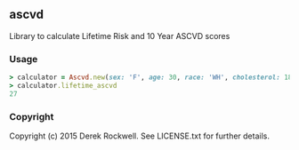 ## ascvd

Library to calculate Lifetime Risk and 10 Year ASCVD scores

### Usage

```ruby
> calculator = Ascvd.new(sex: 'F', age: 30, race: 'WH', cholesterol: 180, hdl: 90, systolic: 120, bptreatment: false, diabetes: false, smoker: false )
> calculator.lifetime_ascvd
27
```


### Copyright

Copyright (c) 2015 Derek Rockwell. See LICENSE.txt for
further details.


